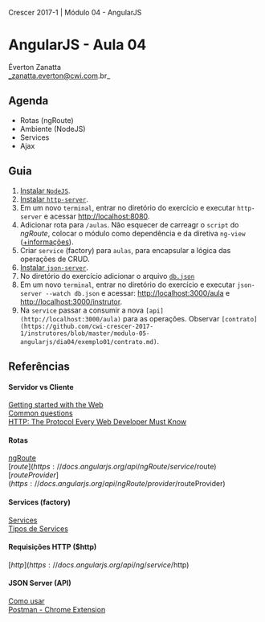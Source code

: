 Crescer 2017-1 | Módulo 04 - AngularJS  

# AngularJS - Aula 04
Éverton Zanatta  
_zanatta.everton@cwi.com.br_

## Agenda
- Rotas (ngRoute)
- Ambiente (NodeJS)
- Services
- Ajax

## Guia
1. [Instalar `NodeJS`](https://nodejs.org).
2. [Instalar `http-server`](https://www.npmjs.com/package/http-server).
3. Em um novo `terminal`, entrar no diretório do exercício e executar `http-server` e acessar <http://localhost:8080>.
4. Adicionar rota para `/aulas`. Não esquecer de carreagr o `script` do *ngRoute*, colocar o módulo como dependência e da diretiva `ng-view` ([+informações](https://docs.angularjs.org/api/ngRoute)).
5. Criar `service` (factory) para `aulas`, para encapsular a lógica das operações de CRUD.
6. [Instalar `json-server`](https://github.com/typicode/json-server#install).
7. No diretório do exercício adicionar o arquivo [`db.json`](https://github.com/cwi-crescer-2017-1/instrutores/blob/master/modulo-05-angularjs/dia04/exemplo01/db.json)
6. Em um novo `terminal`, entrar no diretório do exercício e executar `json-server --watch db.json` e acessar: <http://localhost:3000/aula> e <http://localhost:3000/instrutor>.
7. Na `service` passar a consumir a nova `[api](http://localhost:3000/aula)` para as operações. Observar `[contrato](https://github.com/cwi-crescer-2017-1/instrutores/blob/master/modulo-05-angularjs/dia04/exemplo01/contrato.md)`.  

## Referências
#### Servidor vs Cliente
[Getting started with the Web](https://developer.mozilla.org/en-US/docs/Learn/Getting_started_with_the_web)   
[Common questions](https://developer.mozilla.org/en-US/docs/Learn/Common_questions)  
[HTTP: The Protocol Every Web Developer Must Know](https://code.tutsplus.com/tutorials/http-the-protocol-every-web-developer-must-know-part-1--net-31177)    

#### Rotas
[ngRoute](https://docs.angularjs.org/api/ngRoute)  
[$route](https://docs.angularjs.org/api/ngRoute/service/$route)  
[$routeProvider](https://docs.angularjs.org/api/ngRoute/provider/$routeProvider)  

#### Services (factory)
[Services](https://docs.angularjs.org/guide/services)  
[Tipos de Services](https://rafaell-lycan.com/2015/angular-services-factories-providers)  

#### Requisições HTTP ($http)
[$http](https://docs.angularjs.org/api/ng/service/$http)  

#### JSON Server (API)
[Como usar](https://egghead.io/lessons/nodejs-creating-demo-apis-with-json-server)  
[Postman - Chrome Extension](https://chrome.google.com/webstore/detail/postman/fhbjgbiflinjbdggehcddcbncdddomop)  
